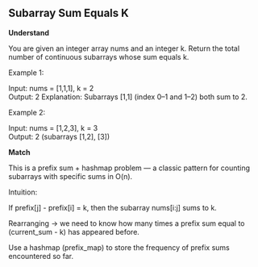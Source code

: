 ## Subarray Sum Equals K

**Understand**

You are given an integer array nums and an integer k.
Return the total number of continuous subarrays whose sum equals k.

Example 1:

Input: nums = [1,1,1], k = 2  
Output: 2
Explanation: Subarrays [1,1] (index 0–1 and 1–2) both sum to 2.

Example 2:

Input: nums = [1,2,3], k = 3  
Output: 2 (subarrays [1,2], [3])

**Match**

This is a prefix sum + hashmap problem — a classic pattern for counting subarrays with specific sums in O(n).

Intuition:

If prefix[j] - prefix[i] = k, then the subarray nums[i:j] sums to k.

Rearranging → we need to know how many times a prefix sum equal to (current_sum - k) has appeared before.

Use a hashmap (prefix_map) to store the frequency of prefix sums encountered so far.
